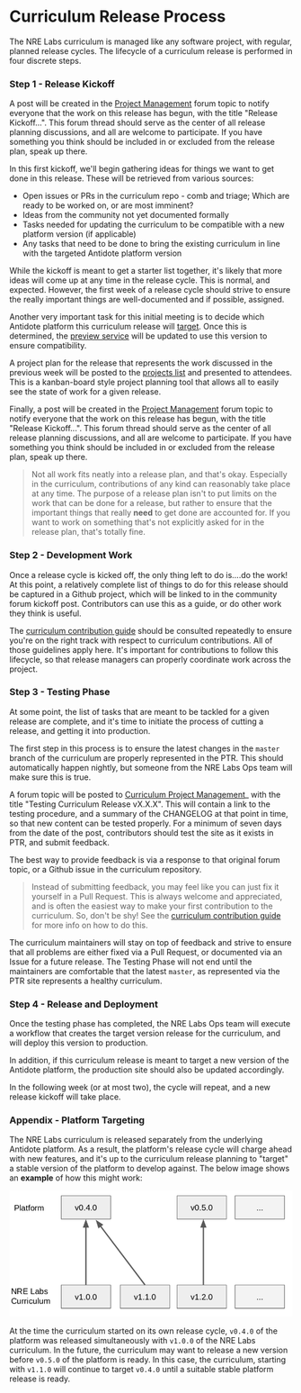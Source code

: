 # Curriculum Release Process

The NRE Labs curriculum is managed like any software project, with regular, planned release cycles. The lifecycle of a curriculum release is performed in four discrete steps.

### Step 1 - Release Kickoff

A post will be created in the [Project Management](https://discuss.nrelabs.io/c/project-management/10) forum topic to notify everyone that the work on this release has begun, with the title "Release Kickoff...". This forum thread should serve as the center of all release planning discussions, and all are welcome to participate. If you have something you think should be included in or excluded from the release plan, speak up there.

In this first kickoff, we'll begin gathering ideas for things we want to get done in this release. These will be retrieved from various sources:

* Open issues or PRs in the curriculum repo - comb and triage; Which are ready to be worked on, or are most imminent?
* Ideas from the community not yet documented formally
* Tasks needed for updating the curriculum to be compatible with a new platform version \(if applicable\)
* Any tasks that need to be done to bring the existing curriculum in line with the targeted Antidote platform version

While the kickoff is meant to get a starter list together, it's likely that more ideas will come up at any time in the release cycle. This is normal, and expected. However, the first week of a release cycle should strive to ensure the really important things are well-documented and if possible, assigned.

Another very important task for this initial meeting is to decide which Antidote platform this curriculum release will [target](curriculum-release-process.md#appendix-platform-targeting). Once this is determined, the [preview service](../creating-contributing/preview-your-changes.md) will be updated to use this version to ensure compatibility.

A project plan for the release that represents the work discussed in the previous week will be posted to the [projects list](https://github.com/nre-learning/nrelabs-curriculum/projects) and presented to attendees. This is a kanban-board style project planning tool that allows all to easily see the state of work for a given release.

Finally, a post will be created in the [Project Management](https://discuss.nrelabs.io/c/project-management/10) forum topic to notify everyone that the work on this release has begun, with the title "Release Kickoff...". This forum thread should serve as the center of all release planning discussions, and all are welcome to participate. If you have something you think should be included in or excluded from the release plan, speak up there.

> Not all work fits neatly into a release plan, and that's okay. Especially in the curriculum, contributions of any kind can reasonably take place at any time. The purpose of a release plan isn't to put limits on the work that can be done for a release, but rather to ensure that the important things that really **need** to get done are accounted for. If you want to work on something that's not explicitly asked for in the release plan, that's totally fine.

### Step 2 - Development Work

Once a release cycle is kicked off, the only thing left to do is....do the work! At this point, a relatively complete list of things to do for this release should be captured in a Github project, which will be linked to in the community forum kickoff post. Contributors can use this as a guide, or do other work they think is useful.

The [curriculum contribution guide](../creating-contributing/contributing-content.md) should be consulted repeatedly to ensure you're on the right track with respect to curriculum contributions. All of those guidelines apply here. It's important for contributions to follow this lifecycle, so that release managers can properly coordinate work across the project.

### Step 3 - Testing Phase

At some point, the list of tasks that are meant to be tackled for a given release are complete, and it's time to initiate the process of cutting a release, and getting it into production.

The first step in this process is to ensure the latest changes in the `master` branch of the curriculum are properly represented in the PTR. This should automatically happen nightly, but someone from the NRE Labs Ops team will make sure this is true.

A forum topic will be posted to [Curriculum Project Management](https://discuss.nrelabs.io/c/curriculum-project-management)\_ with the title "Testing Curriculum Release vX.X.X". This will contain a link to the testing procedure, and a summary of the CHANGELOG at that point in time, so that new content can be tested properly. For a minimum of seven days from the date of the post, contributors should test the site as it exists in PTR, and submit feedback.

The best way to provide feedback is via a response to that original forum topic, or a Github issue in the curriculum repository.

> Instead of submitting feedback, you may feel like you can just fix it yourself in a Pull Request. This is always welcome and appreciated, and is often the easiest way to make your first contribution to the curriculum. So, don't be shy! See the [curriculum contribution guide](../creating-contributing/contributing-content.md) for more info on how to do this.

The curriculum maintainers will stay on top of feedback and strive to ensure that all problems are either fixed via a Pull Request, or documented via an Issue for a future release. The Testing Phase will not end until the maintainers are comfortable that the latest `master`, as represented via the PTR site represents a healthy curriculum.

### Step 4 - Release and Deployment

Once the testing phase has completed, the NRE Labs Ops team will execute a workflow that creates the target version release for the curriculum, and will deploy this version to production.

In addition, if this curriculum release is meant to target a new version of the Antidote platform, the production site should also be updated accordingly.

In the following week \(or at most two\), the cycle will repeat, and a new release kickoff will take place.

### Appendix - Platform Targeting

The NRE Labs curriculum is released separately from the underlying Antidote platform. As a result, the platform's release cycle will charge ahead with new features, and it's up to the curriculum release planning to "target" a stable version of the platform to develop against. The below image shows an **example** of how this might work:

![](../.gitbook/assets/curriculum_target.png)

At the time the curriculum started on its own release cycle, `v0.4.0` of the platform was released simultaneously with `v1.0.0` of the NRE Labs curriculum. In the future, the curriculum may want to release a new version before `v0.5.0` of the platform is ready. In this case, the curriculum, starting with `v1.1.0` will continue to target `v0.4.0` until a suitable stable platform release is ready.

